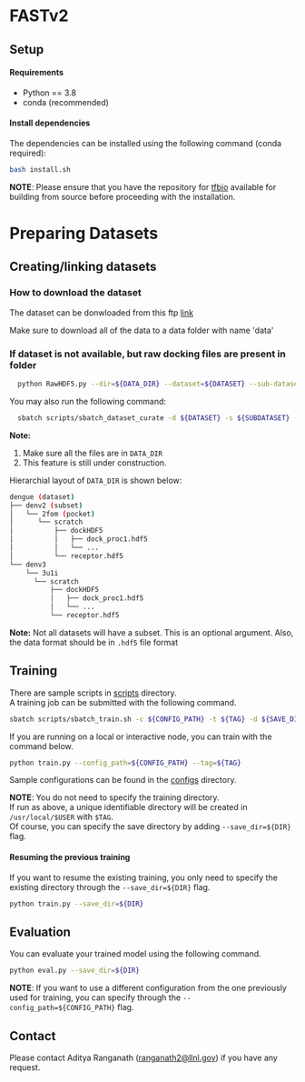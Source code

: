 FASTv2
============================

## Setup

#### Requirements
  * Python == 3.8
  * conda (recommended)

#### Install dependencies

The dependencies can be installed using the following command (conda required):
```bash
bash install.sh
```

**NOTE**: Please ensure that you have the repository for [tfbio](https://gitlab.com/cheminfIBB/tfbio) available for building from source before proceeding with the installation.

# Preparing Datasets

## Creating/linking datasets

### How to download the dataset

The dataset can be donwloaded from this ftp [link](ftp://gdo-bioinformatics.ucllnl.org/slab)

Make sure to download all of the data to a data folder with name 'data'

### If dataset is not available, but raw docking files are present in folder

```bash
  python RawHDF5.py --dir=${DATA_DIR} --dataset=${DATASET} --sub-dataset=${SUBDATASET} --output-dir=${OUTPUTDIR} --pocket-type=${POCKET}
```

You may also run the following command:

```bash
  sbatch scripts/sbatch_dataset_curate -d ${DATASET} -s ${SUBDATASET} -o ${OUTPUTDIR} -p ${POCKET_TYPE}
```

**Note:**
1. Make sure all the files are in ```DATA_DIR```
2. This feature is still under construction.

Hierarchial layout of ```DATA_DIR``` is shown below:

```bash
dengue (dataset)
├── denv2 (subset)
│   └── 2fom (pocket)
│      └── scratch
│          ├── dockHDF5
│          │   ├── dock_proc1.hdf5
│          │   └── ...
│          └── receptor.hdf5
└── denv3
    └── 3u1i
      └── scratch
          ├── dockHDF5
          │   ├── dock_proc1.hdf5
          │   └── ...
          └── receptor.hdf5

```
**Note:** Not all datasets will have a subset. This is an optional argument.
Also, the data format should be in `.hdf5` file format

## Training
There are sample scripts in <a href='./scripts'>scripts</a> directory.<br>
A training job can be submitted with the following command.
```bash
sbatch scripts/sbatch_train.sh -c ${CONFIG_PATH} -t ${TAG} -d ${SAVE_DIR} 
```

If you are running on a local or interactive node, you can train with the command below.

```bash
python train.py --config_path=${CONFIG_PATH} --tag=${TAG}
```

Sample configurations can be found in the <a href='./configs'>configs</a> directory.

**NOTE**: You do not need to specify the training directory.<br>
If run as above, a unique identifiable directory will be created in `/usr/local/$USER` with `$TAG`.<br>
Of course, you can specify the save directory by adding `--save_dir=${DIR}` flag.


#### Resuming the previous training
If you want to resume the existing training, you only need to specify the existing directory through the `--save_dir=${DIR}` flag.
```bash
python train.py --save_dir=${DIR}
```


## Evaluation

You can evaluate your trained model using the following command.
```bash
python eval.py --save_dir=${DIR}
```

**NOTE**: If you want to use a different configuration from the one previously used for training, you can specify through the `--config_path=${CONFIG_PATH}` flag.


## Contact
Please contact Aditya Ranganath ([ranganath2@llnl.gov](mailto:ranganath2@llnl.gov)) if you have any request.
